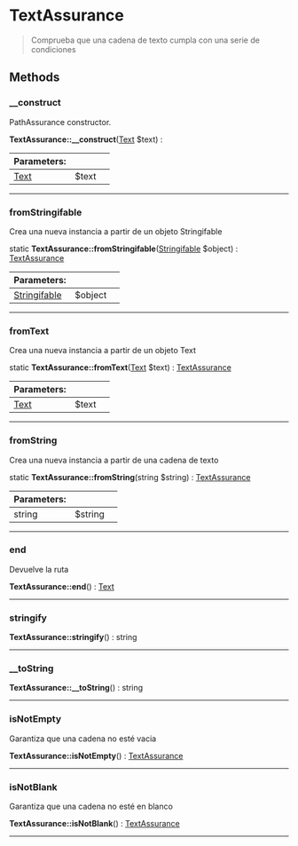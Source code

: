 
                                                                                                                                            
    
# TextAssurance


> Comprueba que una cadena de texto cumpla con  una serie de condiciones
>
> 








## Methods

### __construct
PathAssurance constructor.


**TextAssurance::__construct**([Text](../../../Text.md) $text) : 


|Parameters: | | |
| --- | --- | --- |
|[Text](../../../Text.md) |$text |  |

---


### fromStringifable
Crea una nueva instancia a partir de un objeto Stringifable


static **TextAssurance::fromStringifable**([Stringifable](../../../Stringifable.md) $object) : [TextAssurance](../../../TextAssurance.md)


|Parameters: | | |
| --- | --- | --- |
|[Stringifable](../../../Stringifable.md) |$object |  |

---


### fromText
Crea una nueva instancia a partir de un objeto Text


static **TextAssurance::fromText**([Text](../../../Text.md) $text) : [TextAssurance](../../../TextAssurance.md)


|Parameters: | | |
| --- | --- | --- |
|[Text](../../../Text.md) |$text |  |

---


### fromString
Crea una nueva instancia a partir de una cadena de texto


static **TextAssurance::fromString**(string $string) : [TextAssurance](../../../TextAssurance.md)


|Parameters: | | |
| --- | --- | --- |
|string |$string |  |

---


### end
Devuelve la ruta


**TextAssurance::end**() : [Text](../../../Text.md)



---


### stringify



**TextAssurance::stringify**() : string



---


### __toString



**TextAssurance::__toString**() : string



---


### isNotEmpty
Garantiza que una cadena no esté vacia


**TextAssurance::isNotEmpty**() : [TextAssurance](../../../TextAssurance.md)



---


### isNotBlank
Garantiza que una cadena no esté en blanco


**TextAssurance::isNotBlank**() : [TextAssurance](../../../TextAssurance.md)



---


                                                                                                                                                                                                                                                                                                                                                                                                            
    
                                                                                                                                                                                                                                                                             
                